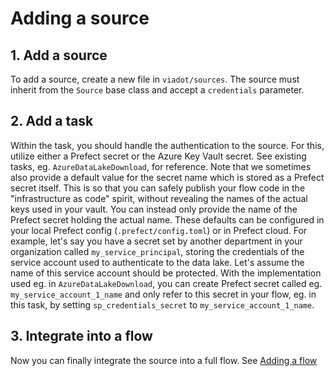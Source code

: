 # Adding a source

## 1. Add a source
To add a source, create a new file in `viadot/sources`. The source must inherit from the `Source` base class and accept a `credentials` parameter.

## 2. Add a task
Within the task, you should handle the authentication to the source. For this, utilize either a Prefect secret or the Azure Key Vault secret. See existing tasks, eg. `AzureDataLakeDownload`, for reference. Note that we sometimes also provide a default value for the secret name which is stored as a Prefect secret itself. This is so that you can safely publish your flow code in the "infrastructure as code" spirit, without revealing the names of the actual keys used in your vault. You can instead only provide the name of the Prefect secret holding the actual name. These defaults can be configured in your local Prefect config (`.prefect/config.toml`) or in Prefect cloud. For example, let's say you have a secret set by another department in your organization called `my_service_principal`, storing the credentials of the service account used to authenticate to the data lake. Let's assume the name of this service account should be protected. With the implementation used eg. in `AzureDataLakeDownload`, you can create Prefect secret called eg. `my_service_account_1_name` and only refer to this secret in your flow, eg. in this task, by setting `sp_credentials_secret` to `my_service_account_1_name`.

## 3. Integrate into a flow
Now you can finally integrate the source into a full flow. See [Adding a flow](../tutorials/adding_flow.md)